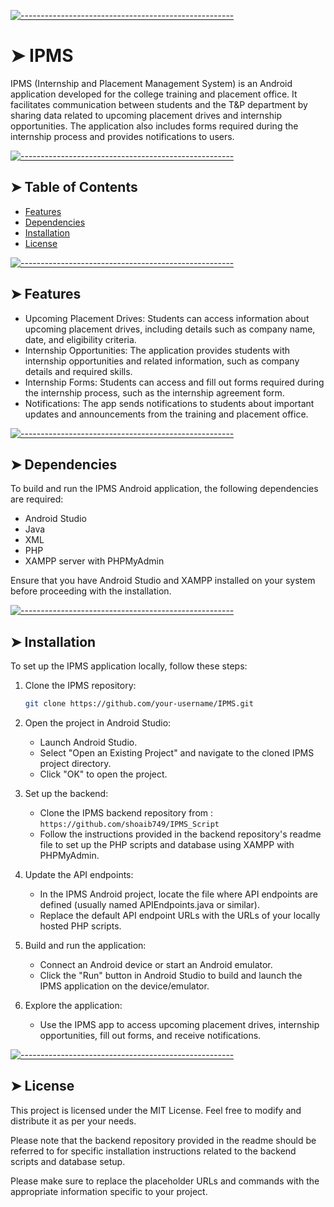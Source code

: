 <!-- ⚠️ This README has been generated from the file(s) "blueprint.md" ⚠️-->
[![-----------------------------------------------------](https://raw.githubusercontent.com/andreasbm/readme/master/assets/lines/aqua.png)](#ipms)

# ➤ IPMS

IPMS (Internship and Placement Management System) is an Android application developed for the college training and placement office. It facilitates communication between students and the T&P department by sharing data related to upcoming placement drives and internship opportunities. The application also includes forms required during the internship process and provides notifications to users.


[![-----------------------------------------------------](https://raw.githubusercontent.com/andreasbm/readme/master/assets/lines/colored.png)](#table-of-contents)

## ➤ Table of Contents

- [Features](#features)
- [Dependencies](#dependencies)
- [Installation](#installation)
- [License](#license)


[![-----------------------------------------------------](https://raw.githubusercontent.com/andreasbm/readme/master/assets/lines/colored.png)](#features)

## ➤ Features

- Upcoming Placement Drives: Students can access information about upcoming placement drives, including details such as company name, date, and eligibility criteria.
- Internship Opportunities: The application provides students with internship opportunities and related information, such as company details and required skills.
- Internship Forms: Students can access and fill out forms required during the internship process, such as the internship agreement form.
- Notifications: The app sends notifications to students about important updates and announcements from the training and placement office.


[![-----------------------------------------------------](https://raw.githubusercontent.com/andreasbm/readme/master/assets/lines/colored.png)](#dependencies)

## ➤ Dependencies

To build and run the IPMS Android application, the following dependencies are required:

- Android Studio
- Java
- XML
- PHP
- XAMPP server with PHPMyAdmin

Ensure that you have Android Studio and XAMPP installed on your system before proceeding with the installation.


[![-----------------------------------------------------](https://raw.githubusercontent.com/andreasbm/readme/master/assets/lines/colored.png)](#installation)

## ➤ Installation

To set up the IPMS application locally, follow these steps:

1. Clone the IPMS repository:

   ```bash
   git clone https://github.com/your-username/IPMS.git
    ```

2.  Open the project in Android Studio:
    - Launch Android Studio.
    - Select "Open an Existing Project" and navigate to the cloned IPMS project directory.
    - Click "OK" to open the project.

3.  Set up the backend:
    - Clone the IPMS backend repository from : `https://github.com/shoaib749/IPMS_Script`
    - Follow the instructions provided in the backend repository's readme file to set up the PHP scripts and  database using XAMPP with PHPMyAdmin.

4.  Update the API endpoints:
    - In the IPMS Android project, locate the file where API endpoints are defined (usually named APIEndpoints.java or similar).
    - Replace the default API endpoint URLs with the URLs of your locally hosted PHP scripts.

5.  Build and run the application:
    - Connect an Android device or start an Android emulator.
    - Click the "Run" button in Android Studio to build and launch the IPMS application on the device/emulator.

6.  Explore the application:
    - Use the IPMS app to access upcoming placement drives, internship opportunities, fill out forms, and receive notifications.


[![-----------------------------------------------------](https://raw.githubusercontent.com/andreasbm/readme/master/assets/lines/colored.png)](#license)

## ➤ License

This project is licensed under the MIT License. Feel free to modify and distribute it as per your needs.

Please note that the backend repository provided in the readme should be referred to for specific installation instructions related to the backend scripts and database setup.

Please make sure to replace the placeholder URLs and commands with the appropriate information specific to your project.

